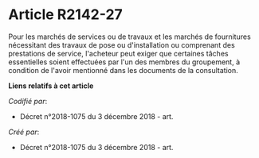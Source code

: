 # Article R2142-27

Pour les marchés de services ou de travaux et les marchés de fournitures nécessitant des travaux de pose ou d'installation ou
comprenant des prestations de service, l'acheteur peut exiger que certaines tâches essentielles soient effectuées par l'un
des membres du groupement, à condition de l'avoir mentionné dans les documents de la consultation.

**Liens relatifs à cet article**

_Codifié par_:

  - Décret n°2018-1075 du 3 décembre 2018 - art.

_Créé par_:

  - Décret n°2018-1075 du 3 décembre 2018 - art.
